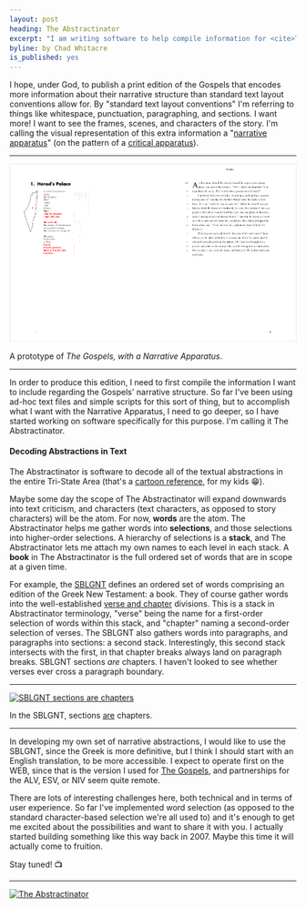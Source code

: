 ```yaml
---
layout: post
heading: The Abstractinator
excerpt: "I am writing software to help compile information for <cite>The Gospels, with a Narrative Apparatus</cite>."
byline: by Chad Whitacre
is_published: yes
---
```


I hope, under God, to publish a print edition of the Gospels that encodes more
information about their narrative structure than standard text layout
conventions allow for. By "standard text layout conventions" I'm referring to
things like whitespace, punctuation, paragraphing, and sections. I want more! I
want to see the frames, scenes, and characters of the story. I'm calling the
visual representation of this extra information a "[narrative
apparatus](/a-narrative-apparatus/)" (on the pattern of a [critical
apparatus](https://en.wikipedia.org/wiki/Critical_apparatus)).

---

[![Prototype 1.0](/a-narrative-apparatus/prototype-1.png)](/a-narrative-apparatus/prototype-1.pdf)

<div class="caption">A prototype of <cite>The Gospels, with a Narrative
Apparatus</cite>.</div>

---

In order to produce this edition, I need to first compile the information I
want to include regarding the Gospels' narrative structure. So far I've been
using ad-hoc text files and simple scripts for this sort of thing, but to
accomplish what I want with the Narrative Apparatus, I need to go deeper, so I
have started working on software specifically for this purpose. I'm calling it
The Abstractinator.


#### Decoding Abstractions in Text

The Abstractinator is software to decode all of the textual abstractions in the
entire Tri-State Area (that's a [cartoon
reference](https://phineasandferb.fandom.com/wiki/List_of_Doofenshmirtz%27s_schemes_and_inventions),
for my kids 😁).

Maybe some day the scope of The Abstractinator will expand downwards into text
criticism, and characters (text characters, as opposed to story characters)
will be the atom. For now, <b>words</b> are the atom. The Abstractinator helps
me gather words into <b>selections</b>, and those selections into higher-order
selections. A hierarchy of selections is a <b>stack</b>, and The Abstractinator
lets me attach my own names to each level in each stack. A <b>book</b> in
The Abstractinator is the full ordered set of words that are in scope at a
given time.

For example, the [SBLGNT](http://sblgnt.com/) defines an ordered set of words
comprising an edition of the Greek New Testament: a book. They of course gather
words into the well-established [verse and
chapter](https://en.wikipedia.org/wiki/Chapters_and_verses_of_the_Bible)
divisions. This is a stack in Abstractinator terminology, "verse" being the
name for a first-order selection of words within this stack, and "chapter"
naming a second-order selection of verses. The SBLGNT also gathers words into
paragraphs, and paragraphs into sections: a second stack. Interestingly, this
second stack intersects with the first, in that chapter breaks always land on
paragraph breaks. SBLGNT sections _are_ chapters. I haven't looked to see
whether verses ever cross a paragraph boundary.

---

[![SBLGNT sections are chapters](../sblgnt-chapter-section.png)](../sblgnt-chapter-section.png)

<div class="caption">In the SBLGNT, sections <u>are</u> chapters.</div>

---

In developing my own set of narrative abstractions, I would like to use the
SBLGNT, since the Greek is more definitive, but I think I should start with an
English translation, to be more accessible. I expect to operate first on the
WEB, since that is the version I used for [The Gospels](/the-gospels/), and
partnerships for the ALV, ESV, or NIV seem quite remote.

There are lots of interesting challenges here, both technical and in terms of
user experience. So far I've implemented word selection (as opposed to the
standard character-based selection we're all used to) and it's enough to get me
excited about the possibilities and want to share it with you. I actually
started building something like this way back in 2007. Maybe this time it will
actually come to fruition.

Stay tuned! 📺

---

[![The Abstractinator](../the-abstractinator.png)](../the-abstractinator.png)
